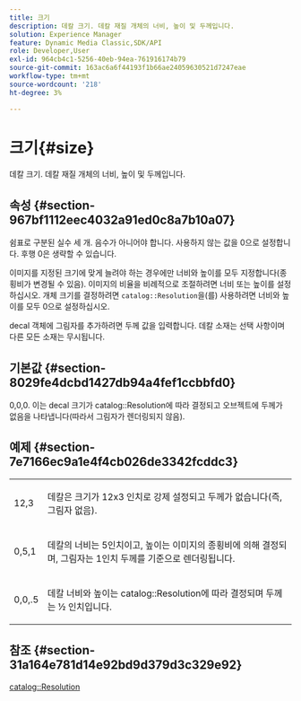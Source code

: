 ```yaml
---
title: 크기
description: 데칼 크기. 데칼 재질 개체의 너비, 높이 및 두께입니다.
solution: Experience Manager
feature: Dynamic Media Classic,SDK/API
role: Developer,User
exl-id: 964cb4c1-5256-40eb-94ea-761916174b79
source-git-commit: 163ac6a6f44193f1b66ae24059630521d7247eae
workflow-type: tm+mt
source-wordcount: '218'
ht-degree: 3%

---
```


# 크기{#size}

데칼 크기. 데칼 재질 개체의 너비, 높이 및 두께입니다.

## 속성 {#section-967bf1112eec4032a91ed0c8a7b10a07}

쉼표로 구분된 실수 세 개. 음수가 아니어야 합니다. 사용하지 않는 값을 0으로 설정합니다. 후행 0은 생략할 수 있습니다.

이미지를 지정된 크기에 맞게 늘려야 하는 경우에만 너비와 높이를 모두 지정합니다(종횡비가 변경될 수 있음). 이미지의 비율을 비례적으로 조절하려면 너비 또는 높이를 설정하십시오. 개체 크기를 결정하려면 `catalog::Resolution`을(를) 사용하려면 너비와 높이를 모두 0으로 설정하십시오.

decal 객체에 그림자를 추가하려면 두께 값을 입력합니다. 데칼 소재는 선택 사항이며 다른 모든 소재는 무시됩니다.

## 기본값 {#section-8029fe4dcbd1427db94a4fef1ccbbfd0}

0,0,0. 이는 decal 크기가 catalog::Resolution에 따라 결정되고 오브젝트에 두께가 없음을 나타냅니다(따라서 그림자가 렌더링되지 않음).

## 예제 {#section-7e7166ec9a1e4f4cb026de3342fcddc3}

<table id="simpletable_E3503BD975F342C58DDB4C2B56BF0CEE"> 
 <tr class="strow"> 
  <td class="stentry"> <p>12,3 </p></td> 
  <td class="stentry"> <p>데칼은 크기가 12x3 인치로 강제 설정되고 두께가 없습니다(즉, 그림자 없음). </p></td> 
 </tr> 
 <tr class="strow"> 
  <td class="stentry"> <p>0,5,1 </p></td> 
  <td class="stentry"> <p>데칼의 너비는 5인치이고, 높이는 이미지의 종횡비에 의해 결정되며, 그림자는 1인치 두께를 기준으로 렌더링됩니다. </p></td> 
 </tr> 
 <tr class="strow"> 
  <td class="stentry"> <p>0,0,.5 </p></td> 
  <td class="stentry"> <p>데칼 너비와 높이는 catalog::Resolution에 따라 결정되며 두께는 ½ 인치입니다. </p></td> 
 </tr> 
</table>

## 참조 {#section-31a164e781d14e92bd9d379d3c329e92}

[catalog::Resolution](../../../../../ir-api/material-cat/image-rendering-api-ref/c-ir-material-catalog/c-ir-attributes-reference/r-ir-resolution.md#reference-09fe14e6bfbf4db6b7f4369fffecc806)
